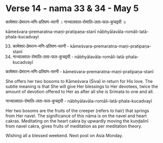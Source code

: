 # Verse 14 - nama 33 & 34 - May 5 

कामेश्वर-प्रेमरत्न-मणि-प्रतिपण-स्तनी ।
नाभ्यालवाल-रोमालि-लता-फल-कुचद्वयी ॥

kāmeśvara-premaratna-maṇi-pratipaṇa-stanī 
nābhyālavāla-romāli-latā-phala-kucadvayī

33. कामेश्वर-प्रेमरत्न-मणि-प्रतिपण-स्तनी - kāmeśvara-premaratna-maṇi-pratipaṇa-stanī 
34. नाभ्यालवाल-रोमालि-लता-फल-कुचद्वयी - nābhyālavāla-romāli-latā-phala-kucadvayī

कामेश्वर-प्रेमरत्न-मणि-प्रतिपण-स्तनी - kāmeśvara-premaratna-maṇi-pratipaṇa-stanī

She offers her two bosoms to Kāmeśvara (Śiva) in return for His love. The subtle meaning is that She will give Her blessings to Her devotees, twice the amount of devotion offered to Her as after all she is Srimata to one and all. 

नाभ्यालवाल-रोमालि-लता-फल-कुचद्वयी - nābhyālavāla-romāli-latā-phala-kucadvayī

Her two bosoms are the fruits of the creeper (refers to hair) that springs from Her navel. The significance of this nāma is on the navel and heart cakras. Meditating on the heart cakra by upwardly moving the kuṇḍalinī from navel cakra, gives fruits of meditation as per meditation theory. 

Wishing all a blessed weekend. Next post on Asia Monday.
